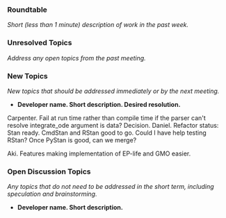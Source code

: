 ### Roundtable
_Short (less than 1 minute) description of work in the past week._

### Unresolved Topics
_Address any open topics from the past meeting._

### New Topics
_New topics that should be addressed immediately or by the next
meeting._

* __Developer name.  Short description.  Desired resolution.__

Carpenter.  Fail at run time rather than compile time if the parser can't resolve integrate_ode argument is data?  Decision.
Daniel.     Refactor status: Stan ready. CmdStan and RStan good to go. Could I have help testing RStan? Once PyStan is good, can we merge?

Aki. Features making implementation of EP-life and GMO easier.

### Open Discussion Topics
_Any topics that do not need to be addressed in the short term,
including speculation and brainstorming._

* __Developer name.  Short description.__